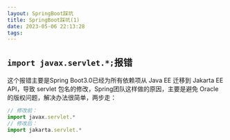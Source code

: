 ```yaml
---
layout: SpringBoot踩坑
title: SpringBoot踩坑(1)
date: 2023-05-06 22:13:28
tags:
---
```


## `import javax.servlet.*;`报错

这个报错主要是Spring Boot3.0已经为所有依赖项从 Java EE 迁移到 Jakarta EE API，导致 servlet 包名的修改，Spring团队这样做的原因，主要是避免 Oracle 的版权问题，解决办法很简单，两步走：

```typescript
// 修改前：
import javax.servlet.*
// 修改后：
import jakarta.servlet.*
```
